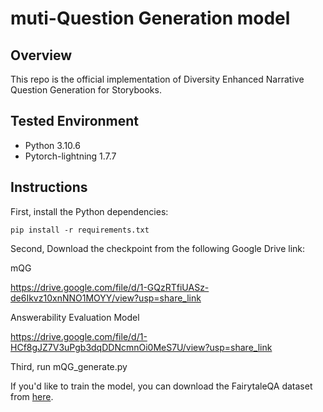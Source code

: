 # muti-Question Generation model

## Overview
This repo is the official implementation of Diversity Enhanced Narrative Question Generation for Storybooks.

## Tested Environment
- Python 3.10.6
- Pytorch-lightning 1.7.7

## Instructions

First, install the Python dependencies:

    pip install -r requirements.txt

Second, Download the checkpoint from the following Google Drive link: 

mQG

https://drive.google.com/file/d/1-GQzRTfiUASz-de6Ikvz10xnNNO1MOYY/view?usp=share_link

Answerability Evaluation Model

https://drive.google.com/file/d/1-HCf8gJZ7V3uPgb3dqDDNcmnOi0MeS7U/view?usp=share_link

Third, run mQG_generate.py

If you'd like to train the model, you can download the FairytaleQA dataset from [here](https://huggingface.co/datasets/WorkInTheDark/FairytaleQA).

